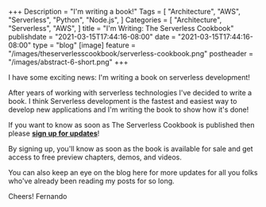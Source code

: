 +++
Description = "I'm writing a book!"
Tags = [
  "Architecture",
  "AWS",
  "Serverless",
  "Python",
  "Node.js",
]
Categories = [
  "Architecture",
  "Serverless",
  "AWS",
]
title = "I'm Writing: The Serverless Cookbook"
publishdate = "2021-03-15T17:44:16-08:00"
date = "2021-03-15T17:44:16-08:00"
type = "blog"
[image]
    feature = "/images/theserverlesscookbook/serverless-cookbook.png"
    postheader = "/images/abstract-6-short.png"
+++

I have some exciting news: I'm writing a book on serverless development!

<!--more-->

After years of working with serverless technologies I've decided to write a book. I think Serverless development is the fastest and easiest way to develop new applications and I'm writing the book to show how it's done!

If you want to know as soon as The Serverless Cookbook is published then please **[sign up for updates](http://theserverlesscookbook.com/)**!

By signing up, you'll know as soon as the book is available for sale and get access to free preview chapters, demos, and videos.

You can also keep an eye on the blog here for more updates for all you folks who've already been reading my posts for so long.

Cheers!
Fernando
